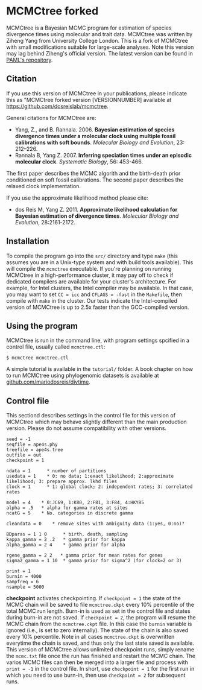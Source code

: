 # MCMCtree forked

MCMCtree is a Bayesian MCMC program for estimation of species divergence times using molecular and trait data. MCMCtree was written by Ziheng Yang from University College London. This is a fork of MCMCtree with small modifications suitable for large-scale analyses. Note this version may lag behind Ziheng's official version. The latest version can be found in [PAML's repository](https://github.com/abacus-gene/paml).

## Citation

If you use this version of MCMCtree in your publications, please indicate this as "MCMCtree forked version [VERSIONNUMBER] available at https://github.com/dosreislab/mcmctree. 

General citations for MCMCtree are:

* Yang, Z., and B. Rannala. 2006. **Bayesian estimation of species divergence times under a molecular clock using multiple fossil calibrations with soft bounds**. _Molecular Biology and Evolution_, 23: 212–226.
* Rannala B, Yang Z. 2007. **Inferring speciation times under an episodic molecular clock**. _Systematic Biology_, 56: 453-466. 

The first paper describes the MCMC algorith and the birth-death prior conditioned on soft fossil calibrations. The second paper describes the relaxed clock implementation.

If you use the approximate likelihood method please cite:

* dos Reis M, Yang Z. 2011. **Approximate likelihood calculation for Bayesian estimation of divergence times**. _Molecular Biology and Evolution_, 28:2161-2172.

## Installation

To compile the program go into the `src/` directory and type `make` (this assumes you are in a Unix-type system and with build tools available). This will compile the `mcmctree` executable. If you're planning on running MCMCtree in a high-performance cluster, it may pay off to check if dedicated compilers are available for your cluster's architecture. For example, for Intel clusters, the Intel compiler may be available. In that case, you may want to set `CC = icc` and `CFLAGS = -fast` in the `Makefile`, then compile with `make` in the cluster. Our tests indicate the Intel-compiled version of MCMCtree is up to 2.5x faster than the GCC-compiled version.

## Using the program

MCMCtree is run in the command line, with program settings spcified in a control file, usually called `mcmctree.ctl`:

```
$ mcmctree mcmctree.ctl
```

A simple tutorial is available in the `tutorial/` folder. A book chapter on how to run MCMCtree using phylogenomic datasets is available at [github.com/mariodosreis/divtime](https://github.com/mariodosreis/divtime).

## Control file

This sectiond describes settings in the control file for this version of MCMCtree which may behave slightly different than the main production version. Please do not assume compatibility with other versions.

```
seed = -1
seqfile = ape4s.phy
treefile = ape4s.tree
outfile = out
checkpoint = 1

ndata = 1      * number of partitions
usedata = 1    * 0: no data; 1:exact likelihood; 2:approximate likelihood; 3: prepare approx. lkhd files
clock = 1      * 1: global clock; 2: independent rates; 3: correlated rates

model = 4    * 0:JC69, 1:K80, 2:F81, 3:F84, 4:HKY85
alpha = .5   * alpha for gamma rates at sites
ncatG = 5    * No. categories in discrete gamma

cleandata = 0    * remove sites with ambiguity data (1:yes, 0:no)?

BDparas = 1 1 0      * birth, death, sampling
kappa_gamma = 2 .2   * gamma prior for kappa
alpha_gamma = 2 4    * gamma prior for alpha

rgene_gamma = 2 2   * gamma prior for mean rates for genes
sigma2_gamma = 1 10  * gamma prior for sigma^2 (for clock=2 or 3)

print = 1
burnin = 4000
sampfreq = 6
nsample = 5000
```

**checkpoint** activates checkpointing. If `checkpoint = 1` the state of the MCMC chain will be saved to file `mcmctree.ckpt` every 10% percentile of the total MCMC run length. Burn-in is used as set in the control file and states during burn-in are not saved. If `checkpoint = 2`, the program will resume the MCMC chain from the `mcmctree.ckpt` file. In this case the `burnin` variable is ignored (i.e., is set to zero internally). The state of the chain is also saved every 10% percentile. Note in all cases `mcmctree.ckpt` is overwritten everytime the chain is saved, and thus only the last state saved is available. This version of MCMCtree allows unlimited checkpoint runs, simply rename the `mcmc.txt` file once the run has finished and restart the MCMC chain. The varios MCMC files can then be merged into a larger file and process with `print = -1` in the control file. In short, use `checkpoint = 1` for the first run in which you need to use burn-in, then use `checkpoint = 2` for subsequent runs.

